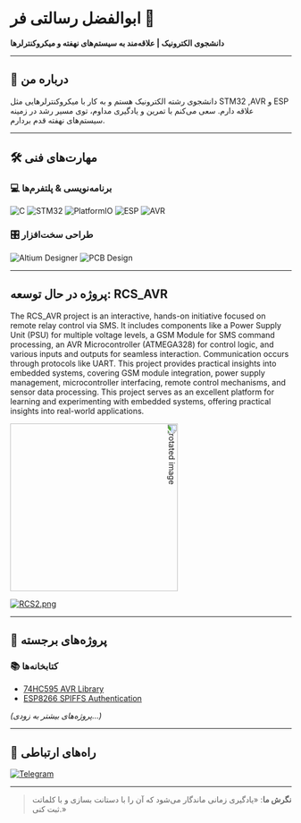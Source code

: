 # ابوالفضل رسالتی فر 🙂

**دانشجوی الکترونیک | علاقه‌مند به سیستم‌های نهفته و میکروکنترلرها**

---

## 📌 درباره من

دانشجوی رشته الکترونیک هستم و به کار با میکروکنترلرهایی مثل STM32 ,AVR و ESP علاقه دارم. سعی می‌کنم با تمرین و یادگیری مداوم، توی مسیر رشد در زمینه سیستم‌های نهفته قدم بردارم.


---
## 🛠 مهارت‌های فنی

### 💻 برنامه‌نویسی & پلتفرم‌ها
![C](https://img.shields.io/badge/-C-00599C?style=flat&logo=c&logoColor=white)
![STM32](https://img.shields.io/badge/-STM32-03234B?style=flat&logo=STMicroelectronics&logoColor=white)
![PlatformIO](https://img.shields.io/badge/-PlatformIO-ff6600?style=flat&logo=PlatformIO&logoColor=white)
![ESP](https://img.shields.io/badge/-ESP8266%2FESP32-E7352C?style=flat&logo=espressif&logoColor=white)
![AVR](https://img.shields.io/badge/-AVR-FF9900?style=flat&logo=Microchip&logoColor=white)

### 🎛 طراحی سخت‌افزار
![Altium Designer](https://img.shields.io/badge/-Altium%20Designer-A5915F?style=flat)
![PCB Design](https://img.shields.io/badge/-PCB%20Design-10AAEB?style=flat)

---
## پروژه در حال توسعه: RCS_AVR

The RCS_AVR project is an interactive, hands-on initiative focused on remote relay control via SMS.
It includes components like a Power Supply Unit (PSU) for multiple voltage levels, a GSM Module for SMS command processing, an AVR Microcontroller (ATMEGA328) for control logic, and various inputs and outputs for seamless interaction.
Communication occurs through protocols like UART.
This project provides practical insights into embedded systems, covering GSM module integration, power supply management, microcontroller interfacing, remote control mechanisms, and sensor data processing. This project serves as an excellent platform for learning and experimenting with embedded systems, offering practical insights into real-world applications.

<img src="https://i.postimg.cc/BvvvrTpk/RCS.png" alt="rotated image" style="transform: rotate(90deg); width: 300px;" />


[![RCS2.png](https://i.postimg.cc/ry7qh67B/RCS2.png)](https://postimg.cc/Yjfc9PrR)

---

## 🚀 پروژه‌های برجسته

### 📚 کتابخانه‌ها
- [74HC595 AVR Library](https://github.com/IR-Quadro/74HC595-AVR-Library) 
- [ESP8266 SPIFFS Authentication](https://github.com/IR-Quadro/ESP8266-Final-PRJ) 

*(پروژه‌های بیشتر به زودی...)*

---

## 📮 راه‌های ارتباطی

[![Telegram](https://img.shields.io/badge/-Telegram-2CA5E0?style=for-the-badge&logo=telegram&logoColor=white)](https://t.me/IR_Quadro)


---

> **نگرش ما**: «یادگیری زمانی ماندگار می‌شود که آن‌ را با دستانت بسازی و با کلماتت ثبت کنی.»
